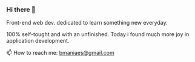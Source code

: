### Hi there 👋

Front-end web dev. dedicated to learn something new everyday.

100% self-tought and with an unfinished. Today i found much more joy in application development.

📫 How to reach me: bmaniaes@gmail.com

